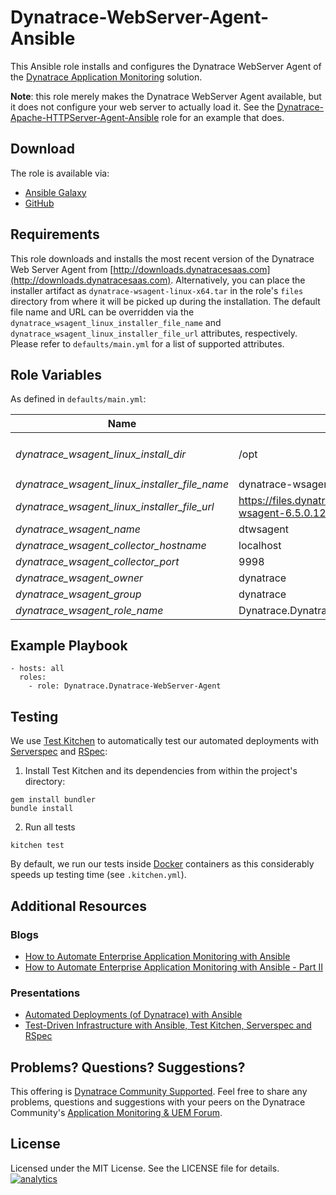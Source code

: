 # Dynatrace-WebServer-Agent-Ansible

This Ansible role installs and configures the Dynatrace WebServer Agent of the [Dynatrace Application Monitoring](http://www.dynatrace.com/en/products/application-monitoring.html) solution.

**Note**: this role merely makes the Dynatrace WebServer Agent available, but it does not configure your web server to actually load it. See the [Dynatrace-Apache-HTTPServer-Agent-Ansible](https://github.com/dynaTrace/Dynatrace-Apache-HTTPServer-Agent-Ansible) role for an example that does.

## Download

The role is available via:

- [Ansible Galaxy](https://galaxy.ansible.com/Dynatrace/Dynatrace-WebServer-Agent)
- [GitHub](https://github.com/Dynatrace/Dynatrace-WebServer-Agent-Ansible)

## Requirements

This role downloads and installs the most recent version of the Dynatrace Web Server Agent from [http://downloads.dynatracesaas.com](http://downloads.dynatracesaas.com). Alternatively, you can place the installer artifact as `dynatrace-wsagent-linux-x64.tar` in the role's `files` directory from where it will be picked up during the installation. The default file name and URL can be overridden via the `dynatrace_wsagent_linux_installer_file_name` and `dynatrace_wsagent_linux_installer_file_url` attributes, respectively. Please refer to `defaults/main.yml` for a list of supported attributes.

## Role Variables

As defined in ```defaults/main.yml```:

| Name                                          | Default                                                                | Description |
|-----------------------------------------------|------------------------------------------------------------------------|-------------|
| *dynatrace_wsagent_linux_install_dir*         | /opt                                                                   | The Dynatrace Web Server Agent will be installed into the directory *$dynatrace_wsagent_linux_install_dir*/dynatrace-*$major*-*$minor*-*$rev*, where *$major*, *$minor* and *$rev* are given by the installer. A symbolic link to the actual installation directory will be created in *$dynatrace_wsagent_linux_install_dir*/dynatrace. |
| *dynatrace_wsagent_linux_installer_file_name* | dynatrace-wsagent-6.5.0.1289-linux-x86-64.tar                          | The file name of the Dynatrace Web Server Agent installer in the role's ```files``` directory. |
| *dynatrace_wsagent_linux_installer_file_url*  | https://files.dynatrace.com/downloads/OnPrem/dynaTrace/6.5/6.5.0.1289/dynatrace-wsagent-6.5.0.1289-linux-x86-64.tar | A HTTP, HTTPS or FTP URL to the Dynatrace Web Server Agent installer in the form (http\|https\|ftp)://[user[:pass]]@host.domain[:port]/path. |
| *dynatrace_wsagent_name*                      | dtwsagent                                                              | The name the Web Server Agent as it appears in Dynatrace. |
| *dynatrace_wsagent_collector_hostname*        | localhost                                                              | The location of the Collector the Web Server Agent shall connect to. |
| *dynatrace_wsagent_collector_port*            | 9998                                                                   | The port on the Collector the Web Server Agent shall connect to. |
| *dynatrace_wsagent_owner*                     | dynatrace                                                              | The system user that owns the Dynatrace installation.
| *dynatrace_wsagent_group*                     | dynatrace                                                              | The system user's group that owns the Dynatrace installation.
| *dynatrace_wsagent_role_name*                 | Dynatrace.Dynatrace-WebServer-Agent                                    | The actual name of this role in an [Ansible Playbook's](http://docs.ansible.com/playbooks.html) ```roles``` directory. |

## Example Playbook

```
- hosts: all
  roles:
    - role: Dynatrace.Dynatrace-WebServer-Agent
```

## Testing

We use [Test Kitchen](http://kitchen.ci) to automatically test our automated deployments with [Serverspec](http://serverspec.org) and [RSpec](http://rspec.info/):

1) Install Test Kitchen and its dependencies from within the project's directory:

```
gem install bundler
bundle install
```

2) Run all tests

```
kitchen test
```

By default, we run our tests inside [Docker](https://www.docker.com/) containers as this considerably speeds up testing time (see `.kitchen.yml`).

## Additional Resources

### Blogs

- [How to Automate Enterprise Application Monitoring with Ansible](http://apmblog.dynatrace.com/2015/03/04/how-to-automate-enterprise-application-monitoring-with-ansible/)
- [How to Automate Enterprise Application Monitoring with Ansible - Part II](http://apmblog.dynatrace.com/2015/04/23/how-to-automate-enterprise-application-monitoring-with-ansible-part-ii/)

### Presentations

- [Automated Deployments (of Dynatrace) with Ansible](http://www.slideshare.net/MartinEtmajer/automated-deployments-with-ansible)
- [Test-Driven Infrastructure with Ansible, Test Kitchen, Serverspec and RSpec](http://www.slideshare.net/MartinEtmajer/testing-ansible-roles-with-test-kitchen-serverspec-and-rspec-48185017)

## Problems? Questions? Suggestions?

This offering is [Dynatrace Community Supported](https://community.dynatrace.com/community/display/DL/Support+Levels#SupportLevels-Communitysupported/NotSupportedbyDynatrace(providedbyacommunitymember)). Feel free to share any problems, questions and suggestions with your peers on the Dynatrace Community's [Application Monitoring & UEM Forum](https://answers.dynatrace.com/spaces/146/index.html).

## License

Licensed under the MIT License. See the LICENSE file for details.
[![analytics](https://www.google-analytics.com/collect?v=1&t=pageview&_s=1&dl=https%3A%2F%2Fgithub.com%2FdynaTrace&dp=%2FDynatrace-WebServer-Agent-Ansible&dt=Dynatrace-WebServer-Agent-Ansible&_u=Dynatrace~&cid=github.com%2FdynaTrace&tid=UA-54510554-5&aip=1)]()
